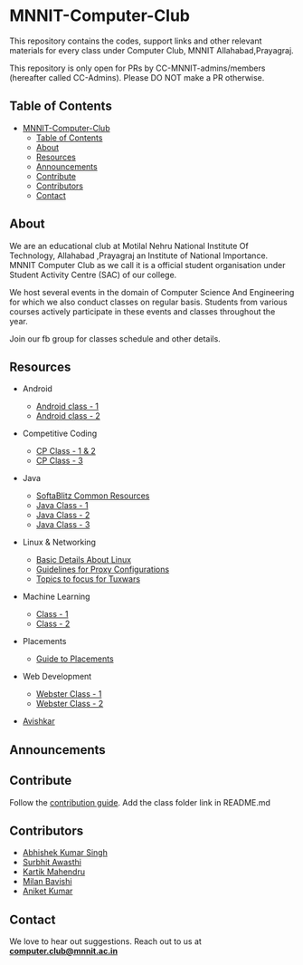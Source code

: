 <head>
    <meta property='og:image' content='{{site.url}}/{{page.image}}'/>
    <meta property='og:type' content='website' />
</head>

# MNNIT-Computer-Club

This repository contains the codes, support links and other relevant materials for every class under Computer Club, MNNIT Allahabad,Prayagraj.

This repository is only open for PRs by CC-MNNIT-admins/members (hereafter called CC-Admins). Please DO NOT make a PR otherwise.


## Table of Contents

- [MNNIT-Computer-Club](#mnnit-computer-club)
  - [Table of Contents](#table-of-contents)
  - [About](#about)
  - [Resources](#resources)
  - [Announcements](#announcements)
  - [Contribute](#contribute)
  - [Contributors](#contributors)
  - [Contact](#contact)

## About

We are an educational club at Motilal Nehru National Institute Of Technology, Allahabad ,Prayagraj an Institute of National Importance. MNNIT Computer Club as we call it is a official student organisation under Student Activity Centre (SAC) of our college.

We host several events in the domain of Computer Science And Engineering for which we also conduct classes on regular basis. Students from various courses actively participate in these events and classes throughout the year.

Join our fb group for classes schedule and other details.

## Resources

- Android 
	- [Android class - 1](Android/2019_08_25-Android-Class-1)
	- [Android class - 2](https://github.com/Aniket468/2019-20-Classes/tree/master/Android/2019_08_29-Android-Class-2)
	
- Competitive Coding
  - [CP Class - 1 & 2](Competitive_Coding/2019_08_24_CP-Class-1&2)
  - [CP Class - 3](Competitive_Coding/2019_08_26_CP-Class-3)

- Java
	- [SoftaBlitz Common Resources](Java/Softablitz)
	- [Java Class - 1](Java/2019_08_20_Java-Class-1)
    - [Java Class - 2](Java/2019_08_23_Java-Class-2)
    - [Java Class - 3](Java/2019_08_28_Java-Class-3)

- Linux & Networking
    - [Basic Details About Linux](Linux/basic_linux_guidelines.pdf)
    - [Guidelines for Proxy Configurations](Linux/basic_proxy_instructions.md)
    - [Topics to focus for Tuxwars](Linux/tux_syllabus.md)
    
- Machine Learning
    - [Class - 1](https://github.com/CC-MNNIT/2019-20-Classes/tree/master/Machine%20Learning/22-08-2019_Class1)
    - [Class - 2](https://github.com/CC-MNNIT/2019-20-Classes/tree/master/Machine%20Learning/27-08-2019_Class2)
    
- Placements
	- [Guide to Placements](Placements)

- Web Development
    - [Webster Class - 1](WebDev/2019_08_21_Webster-Class-1)
    - [Webster Class - 2](WebDev/2019_08_24_Webster-Class-2)

- [Avishkar](Avishkar/README.md)

## Announcements



## Contribute

Follow the [contribution guide](https://github.com/CC-MNNIT/2019-20-Classes/blob/master/.github/CONTRIBUTING.md). Add the class folder link in README.md

## Contributors

* [Abhishek Kumar Singh](https://github.com/Abhishek1103)
* [Surbhit Awasthi](https://github.com/surbhitawasthi)
* [Kartik Mahendru](https://github.com/kartikMahendru)
* [Milan Bavishi](https://github.com/jarvisdev)
* [Aniket Kumar](https://github.com/aniket468)

## Contact

We love to hear out suggestions. Reach out to us at <strong>computer.club@mnnit.ac.in</strong>
